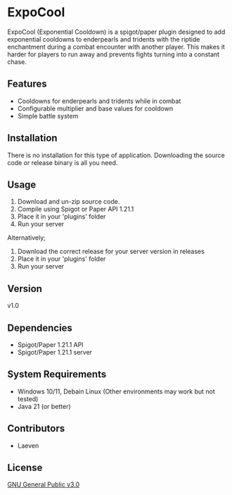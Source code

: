 # ExpoCool
ExpoCool (Exponential Cooldown) is a spigot/paper plugin designed to add exponential cooldowns to enderpearls and tridents with the riptide enchantment during a combat encounter with another player. This makes it harder for players to run away and prevents fights turning into a constant chase.

## Features
* Cooldowns for enderpearls and tridents while in combat
* Configurable multiplier and base values for cooldown
* Simple battle system

## Installation
There is no installation for this type of application. Downloading the source code or release binary is all you need.

## Usage
1. Download and un-zip source code.
2. Compile using Spigot or Paper API 1.21.1
3. Place it in your 'plugins' folder
4. Run your server

Alternatively;

1. Download the correct release for your server version in releases
2. Place it in your 'plugins' folder
3. Run your server

## Version
v1.0

## Dependencies
* Spigot/Paper 1.21.1 API
* Spigot/Paper 1.21.1 server

## System Requirements
* Windows 10/11, Debain Linux (Other environments may work but not tested)
* Java 21 (or better)

## Contributors
* Laeven

## License
[GNU General Public v3.0](https://www.gnu.org/licenses/gpl-3.0.en.html)